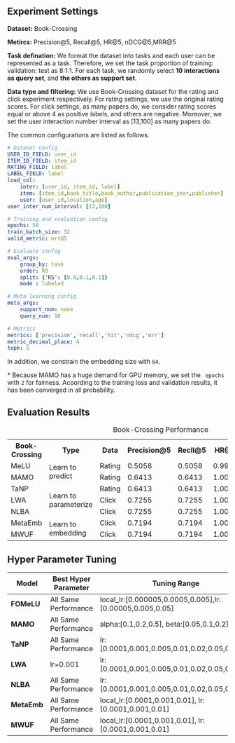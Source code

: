 ## Experiment Settings

**Dataset:** Book-Crossing

**Metircs:** Precision@5, Recall@5, HR@5, nDCG@5,MRR@5

**Task defination:** We format the dataset into tasks and each user can be represented as a task. Therefore, we set the task proportion of training: validation: test as 8:1:1. For each task, we randomly select **10 interactions as query set**, and **the others as support set**.

**Data type and filtering:** We use Book-Crossing dataset for the rating and click experiment respectively. For rating settings, we use the original rating scores. For click settings, as many papers do, we consider rating scores equal or above 4 as positive labels, and others are negative. Moreover, we set the user interaction number interval as [13,100] as many papers do.

The common configurations are listed as follows.

```yaml
# Dataset config
USER_ID_FIELD: user_id
ITEM_ID_FIELD: item_id
RATING_FIELD: label
LABEL_FIELD: label
load_col:
    inter: [user_id, item_id, label]
    item: [item_id,book_title,book_author,publication_year,publisher]
    user: [user_id,location,age]
user_inter_num_interval: [13,100]

# Training and evaluation config
epochs: 50
train_batch_size: 32
valid_metric: mrr@5

# Evaluate config
eval_args:
    group_by: task
    order: RO
    split: {'RS': [0.8,0.1,0.1]}
    mode : labeled

# Meta learning config
meta_args:
    support_num: none
    query_num: 10

# Metrics
metrics: ['precision','recall','hit','ndcg','mrr']
metric_decimal_place: 4
topk: 5
```

In addition, we constrain the embedding size with `64`.

\* Because MAMO has a huge demand for GPU memory, we set the ` epochs` with `2` for fairness. Acoording to the training loss and validation results, it has been converged in all probability.

## Evaluation Results

<table>
  <caption>Book-Crossing Performance</caption>
  <tr>
  	<th>Book-Crossing</th>
    <th>Type</th>
    <th>Data</th>
    <th>Precision@5</th>
    <th>Recll@5</th>
    <th>HR@5</th>
    <th>nDCG@5</th>
    <th>MRR@5</th>
  </tr>
  <tr>
  	<td>MeLU</td>
    <td rowspan="2">Learn to predict</td>
    <td>Rating</td>
    <td>0.5058</td>
    <td>0.5058</td>
    <td>0.9961</td>
    <td>0.5029</td>
    <td>0.6967</td>
  </tr>
  <tr>
  	<td>MAMO</td>
    <td>Rating</td>
    <td>0.6413</td>
    <td>0.6413</td>
    <td>1.0000</td>
    <td>0.6621</td>
    <td>0.8343</td>
  </tr>
  <tr>
  	<td>TaNP</td>
    <td rowspan="3">Learn to parameterize</td>
    <td>Rating</td>
    <td>0.6413</td>
    <td>0.6413</td>
    <td>1.0000</td>
    <td>0.6621</td>
    <td>0.8343</td>
  </tr>
  <tr>
  	<td>LWA</td>
    <td>Click</td>
    <td>0.7255</td>
    <td>0.7255</td>
    <td>1.0000</td>
    <td>0.7506</td>
    <td>0.8951</td>
  </tr>
  <tr>
  	<td>NLBA</td>
    <td>Click</td>
    <td>0.7255</td>
    <td>0.7255</td>
    <td>1.0000</td>
    <td>0.7506</td>
    <td>0.8951</td>
  </tr>
  <tr>
  	<td>MetaEmb</td>
    <td rowspan="2">Learn to embedding</td>
    <td>Click</td>
    <td>0.7194</td>
    <td>0.7194</td>
    <td>1.0000</td>
    <td>0.7461</td>
    <td>0.8950</td>
  </tr>
  <tr>
  	<td>MWUF</td>
    <td>Click</td>
    <td>0.7194</td>
    <td>0.7194</td>
    <td>1.0000</td>
    <td>0.7461</td>
    <td>0.8950</td>
  </tr>
</table>


## Hyper Parameter Tuning

| Model       | Best Hyper Parameter | Tuning Range                                             |
| ----------- | -------------------- | -------------------------------------------------------- |
| **FOMeLU**  | All Same Performance | local_lr:[0.000005,0.0005,0.005],lr:[0.00005,0.005,0.05] |
| **MAMO**    | All Same Performance | alpha:[0.1,0.2,0.5], beta:[0.05,0.1,0.2]                 |
| **TaNP**    | All Same Performance | lr:[0.0001,0.001,0.005,0.01,0.02,0.05,0.1,0.2]           |
| **LWA**     | lr=0.001             | lr:[0.0001,0.001,0.005,0.01,0.02,0.05,0.1,0.2]           |
| **NLBA**    | All Same Performance | lr:[0.0001,0.001,0.005,0.01,0.02,0.05,0.1,0.2]           |
| **MetaEmb** | All Same Performance | local_lr:[0.0001,0.001,0.01], lr:[0.0001,0.001,0.01]     |
| **MWUF**    | All Same Performance | local_lr:[0.0001,0.001,0.01], lr:[0.0001,0.001,0.01]     |
